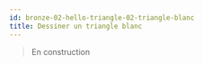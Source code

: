 ```yaml
---
id: bronze-02-hello-triangle-02-triangle-blanc
title: Dessiner un triangle blanc
---
```


> En construction